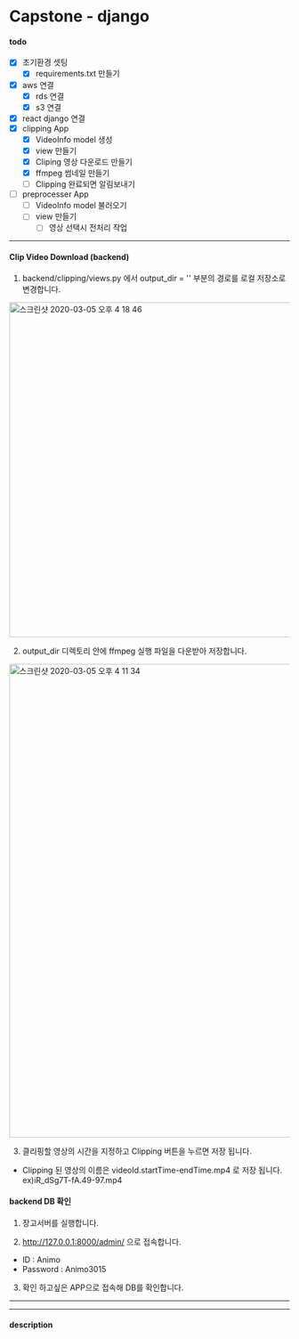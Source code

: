 # Capstone - django

#### todo

- [x] 초기환경 셋팅
  - [x] requirements.txt 만들기
- [x] aws 연결
  - [x] rds 연결
  - [x] s3 연결
- [x] react django 연결
- [x] clipping App 
  - [x]  VideoInfo model 생성
  - [x]  view 만들기
    - [x]  Cliping 영상 다운로드 만들기
    - [x]  ffmpeg 썸네일 만들기
    - [ ]  Clipping 완료되면 알림보내기
- [ ] preprocesser App
  - [ ]  VideoInfo model 불러오기
  - [ ]  view 만들기
      - [ ]  영상 선택시 전처리 작업 

***
#### Clip Video Download (backend)

1. backend/clipping/views.py 에서 output_dir = '' 부분의 경로를 로컬 저장소로 변경합니다.
<div>
  <img width="602" alt="스크린샷 2020-03-05 오후 4 18 46" src="https://user-images.githubusercontent.com/46099115/75957289-0e6d4380-5efd-11ea-9e66-3744cc087aa0.png">
<div/>
  
2. output_dir 디렉토리 안에 ffmpeg 실행 파일을 다운받아 저장합니다.
<div>
  <img width="851" alt="스크린샷 2020-03-05 오후 4 11 34" src="https://user-images.githubusercontent.com/46099115/75957142-bafaf580-5efc-11ea-871b-38c1ee6a2312.png">
<div/>

3. 클리핑할 영상의 시간을 지정하고 Clipping 버튼을 누르면 저장 됩니다.
- Clipping 된 영상의 이름은 videoId.startTime-endTime.mp4 로 저장 됩니다.
  ex)iR_dSg7T-fA.49-97.mp4
  
#### backend DB 확인
1. 장고서버를 실행합니다.

2. http://127.0.0.1:8000/admin/ 으로 접속합니다.
- ID : Animo
- Password : Animo3015

3. 확인 하고싶은 APP으로 접속해 DB를 확인합니다.

***

   
    




---

#### description

